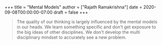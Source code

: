 +++
title = "Mental Models"
author = ["Rajath Ramakrishna"]
date = 2020-09-08T00:00:00-07:00
draft = false
+++

> The quality of our thinking is largely influenced by the mental models in our heads. We learn something specific and don't get exposure to the big ideas of other disciplines. We don't develop the multi disciplinary mindset to accurately see a new problem.
